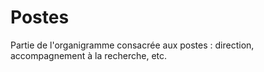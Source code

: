# Postes 

Partie de l'organigramme consacrée aux postes : direction, accompagnement à la recherche, etc.
